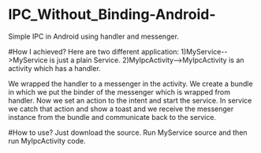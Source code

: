 # IPC_Without_Binding-Android-
Simple IPC in Android using handler and messenger.

#How I achieved?
Here are two different application:
1)MyService-->MyService is just a plain Service.
2)MyIpcActivity-->MyIpcActivity is an activity which has a handler.

We wrapped the handler to a messenger in the activity. We create a bundle in which we put the binder of the messenger which is wrapped from handler. Now we set an action to the intent and start the service. In service we catch that action and show a toast and we receive the messenger instance from the bundle and communicate back to the service.

#How to use?
Just download the source. Run MyService source and then run MyIpcActivity code.
